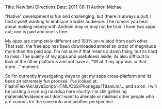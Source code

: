 Title: New(ish) Directions
Date: 2011-06-11
Author: Michael


"Native" development is fun and challenging, but (there is always a but)
I find myself wanting to embrace a wider audience. The rumors you hear
about making money with Android may or may not be true. I have two apps
out; one is paid and one is free.

My apps are completely different and 100% un-related from each other.
That said, the free app has been downloaded almost an order of magnitude
more than the paid app. I'm not sure if that means a damn thing, but its
hard to miss. The quality of my apps and usefulness aside; its also
difficult to look at the other platforms and not have a, "What if my app
was in that store..." moment.

So I'm currently investigating ways to get my apps cross-platform and
its been an extremely fun process. I've looked at;
Flash/Flex/Air/JavaScript/HTML/CSS/Phonegap/Titanium/... and so on. I
will be posting a nice big roundup here shortly. I'm still gathering
materials/evidence as I don't want to alienate or mislead other people
who are curious for the same info and another perspective.

